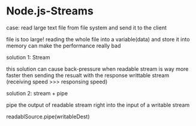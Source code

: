 # Node.js-Streams

case: read large text file from file system and send it to the client

file is too large! reading the whole file into a variable(data) and store it into memory can make the performance really bad

solution 1: Stream

this solution can cause back-pressure when readable stream is way more faster then sending the resualt with the response writtable stream (receiving speed >>> responsing speed)

solution 2: stream + pipe

pipe the output of readable stream right into the input of a writable stream 
 
readablSource.pipe(writableDest)

